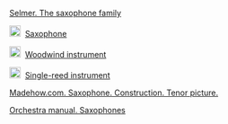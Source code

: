[Selmer. The saxophone family](https://www.selmer.fr/en/blogs/infos/la-famille-des-saxophones)

<img src="https://www.wikipedia.org/static/favicon/wikipedia.ico" width="20" height="20" />&nbsp;
[Saxophone](https://en.wikipedia.org/wiki/Saxophone)

<img src="https://www.wikipedia.org/static/favicon/wikipedia.ico" width="20" height="20" />&nbsp;
[Woodwind instrument](https://en.wikipedia.org/wiki/Woodwind_instrument)

<img src="https://www.wikipedia.org/static/favicon/wikipedia.ico" width="20" height="20" />&nbsp;
[Single-reed instrument](https://en.wikipedia.org/wiki/Single-reed_instrument)

[Madehow.com. Saxophone. Construction. Tenor picture.](http://www.madehow.com/Volume-6/Saxophone.html)

[Orchestra manual. Saxophones](https://andrewhugill.com/OrchestraManual/saxophones.html)

